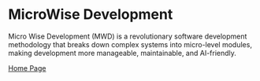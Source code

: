 # MicroWise Development

Micro Wise Development (MWD) is a revolutionary software development methodology that breaks down complex systems into micro-level modules, making development more manageable, maintainable, and AI-friendly.

[Home Page](https://crimson206.github.io/micro-wise-development)